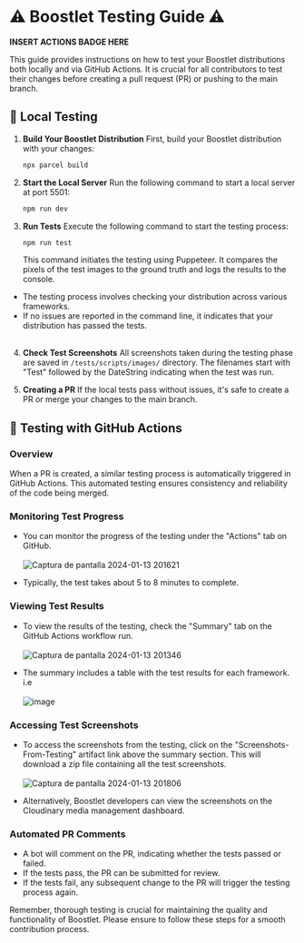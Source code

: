 # ⚠️ Boostlet Testing Guide ⚠️

**INSERT ACTIONS BADGE HERE**

This guide provides instructions on how to test your Boostlet distributions both locally and via GitHub Actions. It is crucial for all contributors to test their changes before creating a pull request (PR) or pushing to the main branch.

## 🚂 Local Testing 

1. **Build Your Boostlet Distribution**
   First, build your Boostlet distribution with your changes:
   ```bash
   npx parcel build
   ```

2. **Start the Local Server**
Run the following command to start a local server at port 5501:
    ```bash
    npm run dev
    ```

3. **Run Tests**
Execute the following command to start the testing process:
    ```bash
    npm run test
    ```

    This command initiates the testing using Puppeteer. It compares the pixels of the test images to the ground truth and logs the results to the console. <br>

- The testing process involves checking your distribution across various frameworks.
- If no issues are reported in the command line, it indicates that your distribution has passed the tests.<br><br>

4. **Check Test Screenshots**
All screenshots taken during the testing phase are saved in `/tests/scripts/images/` directory. The filenames start with "Test" followed by the DateString indicating when the test was run.

5. **Creating a PR**
If the local tests pass without issues, it's safe to create a PR or merge your changes to the main branch.

## 🚀 Testing with GitHub Actions

### Overview

When a PR is created, a similar testing process is automatically triggered in GitHub Actions. This automated testing ensures consistency and reliability of the code being merged.

### Monitoring Test Progress

- You can monitor the progress of the testing under the "Actions" tab on GitHub.<br><br>
![Captura de pantalla 2024-01-13 201621](https://github.com/gaiborjosue/boostlet/assets/78832141/bf3d64cc-aca6-4c29-a532-ea7cef00ae69)

- Typically, the test takes about 5 to 8 minutes to complete.

### Viewing Test Results

- To view the results of the testing, check the "Summary" tab on the GitHub Actions workflow run.<br><br>
![Captura de pantalla 2024-01-13 201346](https://github.com/gaiborjosue/boostlet/assets/78832141/165d5531-8ea3-4efb-93bd-4b3f366bdd12)


- The summary includes a table with the test results for each framework. i.e <br><br>
  ![image](https://github.com/gaiborjosue/boostlet/assets/78832141/99796b34-697e-463a-906f-a8c519feb53c)


### Accessing Test Screenshots

- To access the screenshots from the testing, click on the "Screenshots-From-Testing" artifact link above the summary section. This will download a zip file containing all the test screenshots.<br><br>
![Captura de pantalla 2024-01-13 201806](https://github.com/gaiborjosue/boostlet/assets/78832141/dd70c517-ff4f-4bb1-a09d-c701bd5ebff8)

- Alternatively, Boostlet developers can view the screenshots on the Cloudinary media management dashboard.

### Automated PR Comments

- A bot will comment on the PR, indicating whether the tests passed or failed.
- If the tests pass, the PR can be submitted for review.
- If the tests fail, any subsequent change to the PR will trigger the testing process again.

Remember, thorough testing is crucial for maintaining the quality and functionality of Boostlet. Please ensure to follow these steps for a smooth contribution process.

